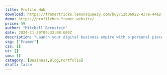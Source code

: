 ```yaml
---
title: Profile Hub
download: https://framertricks.lemonsqueezy.com/buy/12b06922-437e-44e2-8abb-8c8c3233a740
demo: https://profilehub.framer.website/
price: 59
author: "Mitchell Bernstein"
date: 2024-11-30T09:33:08.604Z
description: "Launch your digital business empire with a personal piece of virtual real-estate. Highlight the best of you, professionally including current projects, investments, thoughts, social links, and more."
ssg: ["Framer"]
css: []
ui: []
cms: []
category: [Business,Blog,Portfolio]
draft: false
---
```

